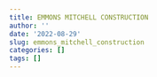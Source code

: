 ```yaml
---
title: EMMONS MITCHELL CONSTRUCTION
author: ''
date: '2022-08-29'
slug: emmons_mitchell_construction
categories: []
tags: []
---
```


